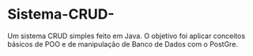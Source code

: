 # Sistema-CRUD-
Um sistema CRUD simples feito em Java. O objetivo foi aplicar conceitos básicos de POO e de manipulação de Banco de Dados com o PostGre.
